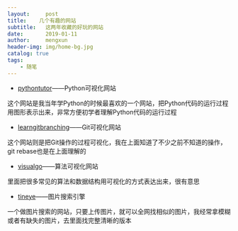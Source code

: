 ```yaml
---
layout:     post
title:    几个有趣的网站
subtitle:   这两年收藏的好玩的网站
date:       2019-01-11
author:     mengxun
header-img: img/home-bg.jpg
catalog: true
tags:
    - 随笔
---
```


- [pythontutor](http://pythontutor.com/visualize.html#mode=edit)——Python可视化网站

这个网站是我当年学Python的时候最喜欢的一个网站，把Python代码的运行过程用图形表示出来，非常方便初学者理解Python代码的运行过程

- [learngitbranching](https://learngitbranching.js.org/)——Git可视化网站

这个网站则是把Git操作的过程可视化，我在上面知道了不少之前不知道的操作，git rebase也是在上面理解的

- [visualgo](https://visualgo.net/en)——算法可视化网站

里面把很多常见的算法和数据结构用可视化的方式表达出来，很有意思

- [tineye](https://tineye.com/)——图片搜索引擎

一个做图片搜索的网站，只要上传图片，就可以全网找相似的图片，我经常拿模糊或者有缺失的图片，去里面找完整清晰的版本














